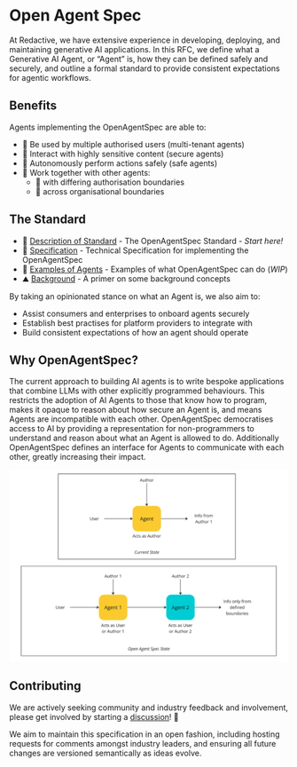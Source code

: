 # Open Agent Spec

At Redactive, we have extensive experience in developing, deploying, and maintaining generative AI applications. In this RFC, we define what a Generative AI Agent, or “Agent” is, how they can be defined safely and securely, and outline a formal standard to provide consistent expectations for agentic workflows.

## Benefits

Agents implementing the OpenAgentSpec are able to:
* 👥 Be used by multiple authorised users (multi-tenant agents)
* 🔐 Interact with highly sensitive content (secure agents)
* 🦺 Autonomously perform actions safely (safe agents)
* 🤝 Work together with other agents:
  * 🏢 with differing authorisation boundaries
  * 📡 across organisational boundaries  

## The Standard

* 🤖 [Description of Standard](/proposal.md) - The OpenAgentSpec Standard - *Start here!*
* 📐 [Specification](/specification.md) - Technical Specification for implementing the OpenAgentSpec
* 📌 [Examples of Agents](/examples) - Examples of what OpenAgentSpec can do (*WIP*)
* ⛰️ [Background](/background.md) - A primer on some background concepts

By taking an opinionated stance on what an Agent is, we also aim to:
* Assist consumers and enterprises to onboard agents securely
* Establish best practises for platform providers to integrate with
* Build consistent expectations of how an agent should operate

## Why OpenAgentSpec?

The current approach to building AI agents is to write bespoke applications that combine LLMs with other explicitly programmed behaviours. This restricts the adoption of AI Agents to those that know how to program, makes it opaque to reason about how secure an Agent is, and means Agents are incompatible with each other. OpenAgentSpec democratises access to AI by providing a representation for non-programmers to understand and reason about what an Agent is allowed to do. Additionally OpenAgentSpec defines an interface for Agents to communicate with each other, greatly increasing their impact.

![The delta between the current security posture of agents and the proposed future state of OpenSpecAgents](/images/overview.png)

## Contributing

We are actively seeking community and industry feedback and involvement, please get involved by starting a [discussion](https://github.com/redactive-ai/openagentspec/discussions)! 💬

We aim to maintain this specification in an open fashion, including hosting requests for comments amongst industry leaders, and ensuring all future changes are versioned semantically as ideas evolve.